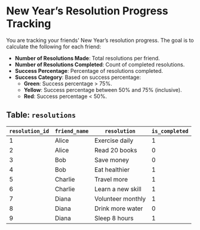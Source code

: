 # New Year’s Resolution Progress Tracking

You are tracking your friends' New Year’s resolution progress. The goal is to calculate the following for each friend:

- **Number of Resolutions Made**: Total resolutions per friend.
- **Number of Resolutions Completed**: Count of completed resolutions.
- **Success Percentage**: Percentage of resolutions completed.
- **Success Category**: Based on success percentage:
  - **Green**: Success percentage > 75%.
  - **Yellow**: Success percentage between 50% and 75% (inclusive).
  - **Red**: Success percentage < 50%.

## Table: `resolutions`

| `resolution_id` | `friend_name` | `resolution`          | `is_completed` |
|------------------|---------------|-----------------------|----------------|
| 1                | Alice         | Exercise daily        | 1              |
| 2                | Alice         | Read 20 books         | 0              |
| 3                | Bob           | Save money            | 0              |
| 4                | Bob           | Eat healthier         | 1              |
| 5                | Charlie       | Travel more           | 1              |
| 6                | Charlie       | Learn a new skill     | 1              |
| 7                | Diana         | Volunteer monthly     | 1              |
| 8                | Diana         | Drink more water      | 0              |
| 9                | Diana         | Sleep 8 hours         | 1              |
